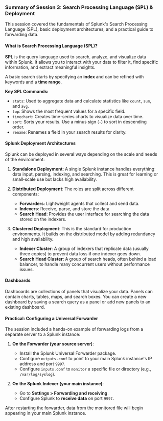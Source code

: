 
### Summary of Session 3: Search Processing Language (SPL) & Deployment

This session covered the fundamentals of Splunk's Search Processing Language (SPL), basic deployment architectures, and a practical guide to forwarding data.

#### What is Search Processing Language (SPL)?

**SPL** is the query language used to search, analyze, and visualize data within Splunk. It allows you to interact with your data to filter it, find specific information, and extract meaningful insights.

A basic search starts by specifying an **index** and can be refined with keywords and a **time range**.

**Key SPL Commands:**

* `stats`: Used to aggregate data and calculate statistics like `count`, `sum`, and `avg`.
* `top`: Shows the most frequent values for a specific field.
* `timechart`: Creates time-series charts to visualize data over time.
* `sort`: Sorts your results. Use a minus sign (`-`) to sort in descending order.
* `rename`: Renames a field in your search results for clarity.

#### Splunk Deployment Architectures

Splunk can be deployed in several ways depending on the scale and needs of the environment:

1.  **Standalone Deployment**: A single Splunk instance handles everything: data input, parsing, indexing, and searching. This is great for learning or small-scale use but lacks high availability.

2.  **Distributed Deployment**: The roles are split across different components:
    * **Forwarders**: Lightweight agents that collect and send data.
    * **Indexers**: Receive, parse, and store the data.
    * **Search Head**: Provides the user interface for searching the data stored on the indexers.

3.  **Clustered Deployment**: This is the standard for production environments. It builds on the distributed model by adding redundancy and high availability.
    * **Indexer Cluster**: A group of indexers that replicate data (usually three copies) to prevent data loss if one indexer goes down.
    * **Search Head Cluster**: A group of search heads, often behind a load balancer, to handle many concurrent users without performance issues.

#### Dashboards

Dashboards are collections of panels that visualize your data. Panels can contain charts, tables, maps, and search boxes. You can create a new dashboard by saving a search query as a panel or add new panels to an existing dashboard.

#### Practical: Configuring a Universal Forwarder

The session included a hands-on example of forwarding logs from a separate server to a Splunk instance:

1.  **On the Forwarder (your source server)**:
    * Install the Splunk Universal Forwarder package.
    * Configure `outputs.conf` to point to your main Splunk instance's IP address and port `9997`.
    * Configure `inputs.conf` to `monitor` a specific file or directory (e.g., `/var/log/syslog`).

2.  **On the Splunk Indexer (your main instance)**:
    * Go to **Settings > Forwarding and receiving**.
    * Configure Splunk to **receive data** on port `9997`.

After restarting the forwarder, data from the monitored file will begin appearing in your main Splunk instance.